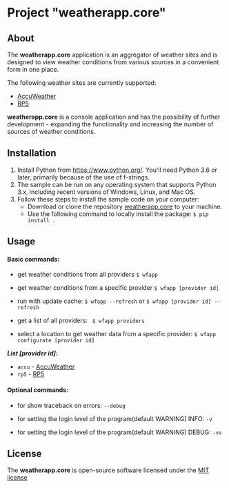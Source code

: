 
# Project "weatherapp.core"

## About 
The **weatherapp.core** application is an aggregator of weather sites and is designed to view weather conditions from various sources in a convenient form in one place.

The following weather sites are currently supported:

* [AccuWeather](www.accuweather.com)
* [RP5](rp5.ua)

**weatherapp.core** is a console application and has the possibility of further development - expanding the functionality and increasing the number of sources of weather conditions.




## Installation

1. Install Python from <https://www.python.org/>. You'll need Python 3.6 or later, primarily because of the use of f-strings.
2. The sample can be run on any operating system that supports Python 3.x, including recent versions of Windows, Linux, and Mac OS.
3. Follow these steps to install the sample code on your computer:
	- Download or clone the repository [weatherapp.core](https://github.com/midasinc/weatherapp.core) to your machine.
	- Use the following command to locally install the package:
	     `$ pip install .`
 
 
 
## Usage


#### Basic commands:

* get weather conditions from all providers
`$ wfapp`

* get weather conditions from a specific provider
`$ wfapp [provider id]`

* run with update cache:
`$ wfapp --refresh`
or
`$ wfapp [provider id] --refresh`

* get a list of all providers:
` $ wfapp providers`

* select a location to get weather data from a specific provider:
`$ wfapp configurate [provider id]`

***List [provider id]:***
- `accu` - [AccuWeather](www.accuweather.com)
- `rp5` - [RP5](rp5.ua)


#### Optional commands:

* for show traceback on errors:
`--debug`

* for setting the login level of the program(default WARNING) INFO:
`-v`

* for setting the login level of the program(default WARNING) DEBUG:
`-vv `



## License
The **weatherapp.core** is open-source software licensed under the [MIT license](https://opensource.org/licenses/MIT)

